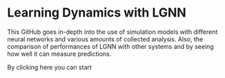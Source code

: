 # Learning Dynamics with LGNN

This GitHub goes in-depth into the use of simulation models with different neural networks and various 
amounts of collected analysis. Also, the comparison of performances of LGNN with other systems and 
by seeing how well it can measure predictions. 

By clicking here you can start
